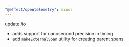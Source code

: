 ```yaml
---
"@effect/opentelemetry": minor
---
```


update /io

* adds support for nanosecond precision in timing
* add `makeExternalSpan` utility for creating parent spans
